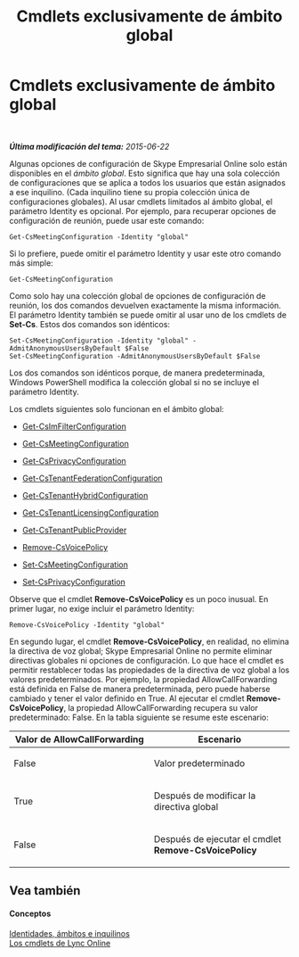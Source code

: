 ﻿---
title: Cmdlets exclusivamente de ámbito global
TOCTitle: Cmdlets exclusivamente de ámbito global
ms:assetid: 0ffd3bc9-a6a1-4c2e-8d52-e599acc49d2d
ms:mtpsurl: https://technet.microsoft.com/es-es/library/Dn362771(v=OCS.15)
ms:contentKeyID: 56271266
ms.date: 06/02/2017
mtps_version: v=OCS.15
ms.translationtype: HT
---

# Cmdlets exclusivamente de ámbito global

 

_**Última modificación del tema:** 2015-06-22_

Algunas opciones de configuración de Skype Empresarial Online solo están disponibles en el *ámbito global*. Esto significa que hay una sola colección de configuraciones que se aplica a todos los usuarios que están asignados a ese inquilino. (Cada inquilino tiene su propia colección única de configuraciones globales). Al usar cmdlets limitados al ámbito global, el parámetro Identity es opcional. Por ejemplo, para recuperar opciones de configuración de reunión, puede usar este comando:

    Get-CsMeetingConfiguration -Identity "global"

Si lo prefiere, puede omitir el parámetro Identity y usar este otro comando más simple:

    Get-CsMeetingConfiguration

Como solo hay una colección global de opciones de configuración de reunión, los dos comandos devuelven exactamente la misma información. El parámetro Identity también se puede omitir al usar uno de los cmdlets de **Set-Cs**. Estos dos comandos son idénticos:

    Set-CsMeetingConfiguration -Identity "global" -AdmitAnonymousUsersByDefault $False
    Set-CsMeetingConfiguration -AdmitAnonymousUsersByDefault $False

Los dos comandos son idénticos porque, de manera predeterminada, Windows PowerShell modifica la colección global si no se incluye el parámetro Identity.

Los cmdlets siguientes solo funcionan en el ámbito global:

  - [Get-CsImFilterConfiguration](https://docs.microsoft.com/en-us/powershell/module/skype/Get-CsImFilterConfiguration)

  - [Get-CsMeetingConfiguration](https://docs.microsoft.com/en-us/powershell/module/skype/Get-CsMeetingConfiguration)

  - [Get-CsPrivacyConfiguration](https://docs.microsoft.com/en-us/powershell/module/skype/Get-CsPrivacyConfiguration)

  - [Get-CsTenantFederationConfiguration](https://docs.microsoft.com/powershell/module/skype/Get-CsTenantFederationConfiguration)

  - [Get-CsTenantHybridConfiguration](https://docs.microsoft.com/en-us/powershell/module/skype/Get-CsTenantHybridConfiguration)

  - [Get-CsTenantLicensingConfiguration](https://docs.microsoft.com/en-us/powershell/module/skype/Get-CsTenantLicensingConfiguration)

  - [Get-CsTenantPublicProvider](https://docs.microsoft.com/powershell/module/skype/Get-CsTenantPublicProvider)

  - [Remove-CsVoicePolicy](https://docs.microsoft.com/en-us/powershell/module/skype/Remove-CsVoicePolicy)

  - [Set-CsMeetingConfiguration](https://docs.microsoft.com/en-us/powershell/module/skype/Set-CsMeetingConfiguration)

  - [Set-CsPrivacyConfiguration](https://docs.microsoft.com/en-us/powershell/module/skype/Set-CsPrivacyConfiguration)

Observe que el cmdlet **Remove-CsVoicePolicy** es un poco inusual. En primer lugar, no exige incluir el parámetro Identity:

    Remove-CsVoicePolicy -Identity "global"

En segundo lugar, el cmdlet **Remove-CsVoicePolicy**, en realidad, no elimina la directiva de voz global; Skype Empresarial Online no permite eliminar directivas globales ni opciones de configuración. Lo que hace el cmdlet es permitir restablecer todas las propiedades de la directiva de voz global a los valores predeterminados. Por ejemplo, la propiedad AllowCallForwarding está definida en False de manera predeterminada, pero puede haberse cambiado y tener el valor definido en True. Al ejecutar el cmdlet **Remove-CsVoicePolicy**, la propiedad AllowCallForwarding recupera su valor predeterminado: False. En la tabla siguiente se resume este escenario:


<table>
<colgroup>
<col style="width: 50%" />
<col style="width: 50%" />
</colgroup>
<thead>
<tr class="header">
<th>Valor de AllowCallForwarding</th>
<th>Escenario</th>
</tr>
</thead>
<tbody>
<tr class="odd">
<td><p>False</p></td>
<td><p>Valor predeterminado</p></td>
</tr>
<tr class="even">
<td><p>True</p></td>
<td><p>Después de modificar la directiva global</p></td>
</tr>
<tr class="odd">
<td><p>False</p></td>
<td><p>Después de ejecutar el cmdlet <strong>Remove-CsVoicePolicy</strong></p></td>
</tr>
</tbody>
</table>


## Vea también

#### Conceptos

[Identidades, ámbitos e inquilinos](identities-scopes-and-tenants-in-skype-for-business-online.md)  
[Los cmdlets de Lync Online](https://docs.microsoft.com/en-us/SkypeForBusiness/set-up-your-computer-for-windows-powershell/set-up-your-computer-for-windows-powershell)

